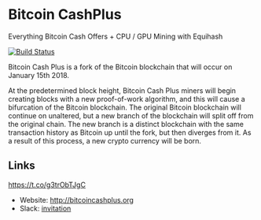 # Bitcoin CashPlus

Everything Bitcoin Cash Offers +  CPU / GPU Mining with Equihash 

[![Build Status](https://travis-ci.org/bitcoincashplus/bitcoincashplus.svg?branch=master)](https://travis-ci.org/bitcoincashplus/bitcoincashplus)

Bitcoin Cash Plus is a fork of the Bitcoin blockchain that will occur on January 15th 2018.

At the predetermined block height, Bitcoin Cash Plus miners will begin creating blocks with a new proof-of-work algorithm, and this will cause a bifurcation of the Bitcoin blockchain. The original Bitcoin blockchain will continue on unaltered, but a new branch of the blockchain will split off from the original chain. The new branch is a distinct blockchain with the same transaction history as Bitcoin up until the fork, but then diverges from it. As a result of this process, a new crypto currency will be born.

## Links
https://t.co/g3trObTJgC
* Website: http://bitcoincashplus.org
* Slack: [invitation](https://slackpass.io/bitcoincashplus)
